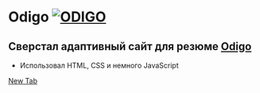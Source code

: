 # Odigo [![ODIGO](./img/favicon/favicon.ico)](https://kirilllagutin.github.io/TravelOdigo/)

## Сверстал адаптивный сайт для резюме [Odigo](https://kirilllagutin.github.io/TravelOdigo/)

- Использовал HTML, CSS и немного JavaScript

<a href="google.com" target="_blank">New Tab</a>
